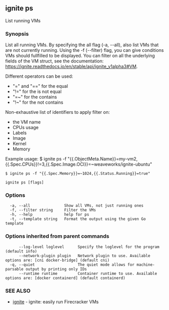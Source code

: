 ## ignite ps

List running VMs

### Synopsis


List all running VMs. By specifying the all flag (-a, --all),
also list VMs that are not currently running.
Using the -f (--filter) flag, you can give conditions VMs should fullfilled to be displayed.
You can filter on all the underlying fields of the VM struct, see the documentation:
https://ignite.readthedocs.io/en/stable/api/ignite_v1alpha3#VM.

Different operators can be used:
- "=" and "==" for the equal
- "!=" for the is not equal
- "=~" for the contains
- "!~" for the not contains

Non-exhaustive list of identifiers to apply filter on:
- the VM name
- CPUs usage
- Labels
- Image
- Kernel
- Memory

Example usage:
	$ ignite ps -f "{{.ObjectMeta.Name}}=my-vm2,{{.Spec.CPUs}}!=3,{{.Spec.Image.OCI}}=~weaveworks/ignite-ubuntu"

	$ ignite ps -f "{{.Spec.Memory}}=~1024,{{.Status.Running}}=true"


```
ignite ps [flags]
```

### Options

```
  -a, --all               Show all VMs, not just running ones
  -f, --filter string     Filter the VMs
  -h, --help              help for ps
  -t, --template string   Format the output using the given Go template
```

### Options inherited from parent commands

```
      --log-level loglevel      Specify the loglevel for the program (default info)
      --network-plugin plugin   Network plugin to use. Available options are: [cni docker-bridge] (default cni)
  -q, --quiet                   The quiet mode allows for machine-parsable output by printing only IDs
      --runtime runtime         Container runtime to use. Available options are: [docker containerd] (default containerd)
```

### SEE ALSO

* [ignite](ignite.md)	 - ignite: easily run Firecracker VMs

